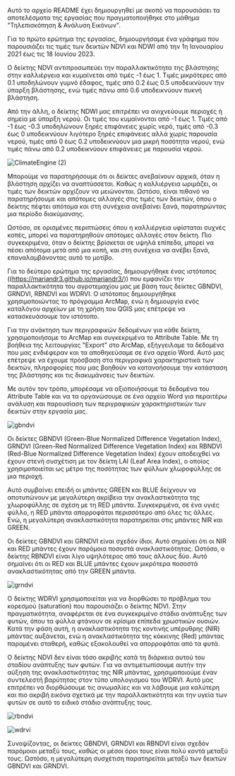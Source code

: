 Αυτό το αρχείο README έχει δημιουργηθεί με σκοπό να παρουσιάσει τα αποτελέσματα της εργασίας που πραγματοποιήθηκε στο μάθημα "Τηλεπισκόπηση & Ανάλυση Εικόνων". 

Για το πρώτο ερώτημα της εργασίας, δημιουργήσαμε ένα γράφημα που παρουσιάζει τις τιμές των δεικτών NDVI και NDWI από την 1η Ιανουαρίου 2021 έως τις 18 Ιουνίου 2023.

Ο δείκτης NDVI αντιπροσωπεύει την παραλλακτικότητα της βλάστησης στην καλλιέργεια και κυμαίνεται από τιμές -1 έως 1. Τιμές μικρότερες από 0.1 υποδηλώνουν γυμνό έδαφος, τιμές από 0.2 έως 0.5 υποδεικνύουν την ύπαρξη βλάστησης, ενώ τιμές πάνω από 0.6 υποδεικνύουν πυκνή βλάστηση.

Από την άλλη, ο δείκτης NDWI μας επιτρέπει να ανιχνεύουμε περιοχές ή σημεία με ύπαρξη νερού. Οι τιμές του κυμαίνονται από -1 έως 1. Τιμές από -1 έως -0.3 υποδηλώνουν ξηρές επιφάνειες χωρίς νερό, τιμές από -0.3 έως 0 υποδεικνύουν λιγότερο ξηρές επιφάνειες αλλά χωρίς παρουσία νερού, τιμές από 0 έως 0.2 υποδεικνύουν μια μικρή ποσότητα νερού, ενώ τιμές πάνω από 0.2 υποδεικνύουν επιφάνειες με παρουσία νερού.

![ClimateEngine (2)](https://github.com/mariandr3/mariandr3/assets/139487823/4fb5ff63-c7fb-48f6-a718-262198dd1fc4)

Μπορούμε να παρατηρήσουμε ότι οι δείκτες ανεβαίνουν αρχικά, όταν η βλάστηση αρχίζει να αναπτύσσεται. Καθώς η καλλιέργεια ωριμάζει, οι τιμές των δεικτών αρχίζουν να μειώνονται.  Ωστόσο, είναι πιθανό να παρατηρήσουμε και απότομες αλλαγές στις τιμές των δεικτών, όπου ο δείκτης πέφτει απότομα και στη συνέχεια ανεβαίνει ξανά, παρατηρώντας μια περίοδο διακύμανσης.

Ωστόσο, σε ορισμένες περιπτώσεις όπου η καλλιέργεια υφίσταται συχνές κοπές, μπορεί να παρατηρηθούν απότομες αλλαγές στον δείκτη. Πιο συγκεκριμένα, όταν ο δείκτης βρίσκεται σε υψηλά επίπεδα, μπορεί να πέσει απότομα μετά από μια κοπή, και στη συνέχεια να ανέβει ξανά, επαναλαμβάνοντας αυτό το μοτίβο.



Για το δεύτερο ερώτημα της εργασίας, δημιουργήθηκε ένας ιστότοπος ((https://mariandr3.github.io/mariandr3/)) που εμφανίζει την παραλλακτικότητα του αγροτεμαχίου μας με βάση τους δείκτες GBNDVI, GRNDVI, RBNDVI και WDRVI. O ιστότοπος δημιουργήθηκε χρησιμοποιώντας το πρόγραμμα ArcMap, ενώ η δημιουργία ενός καταλόγου αρχείων με τη χρήση του QGIS μας επέτρεψε να κατασκευάσουμε τον ιστότοπο. 

Για την ανάκτηση των περιγραφικών δεδομένων για κάθε δείκτη, χρησιμοποιήσαμε το ArcMap και συγκεκριμένα το Attribute Table. Με τη βοήθεια της λειτουργίας "Export" στο ArcMap, εξήγγειλαμε τα δεδομένα που μας ενδιέφεραν και τα αποθηκεύσαμε σε ένα αρχείο Word. Αυτό μας επέτρεψε να έχουμε πρόσβαση στα περιγραφικά χαρακτηριστικά των δεικτών, πληροφορίες που μας βοηθούν να κατανοήσουμε την κατάσταση της βλάστησης και τις διακυμάνσεις των δεικτών.

Με αυτόν τον τρόπο, μπορέσαμε να αξιοποιήσουμε τα δεδομένα του Attribute Table και να τα οργανώσουμε σε ένα αρχείο Word για περαιτέρω ανάλυση και παρουσίαση των περιγραφικών χαρακτηριστικών των δεικτών στην εργασία μας.

![gbndvi](https://github.com/mariandr3/mariandr3/assets/139487823/b4f0ee6f-25bd-4447-8a8d-9db8598e7a10)


Oι δείκτες GBNDVI (Green-Blue Normalized Difference Vegetation Index), GRNDVI (Green-Red Normalized Difference Vegetation Index) και RBNDVI (Red-Blue Normalized Difference Vegetation Index) έχουν αποδειχθεί να έχουν στενή συσχέτιση με τον δείκτη LAI (Leaf Area Index), ο οποίος χρησιμοποιείται ως μέτρο της ποσότητας των φύλλων χλωροφύλλης σε μια περιοχή.

Αυτό συμβαίνει επειδή οι μπάντες GREEN και BLUE δείχνουν να αποτυπώνουν με μεγαλύτερη ακρίβεια την ανακλαστικότητα της χλωροφύλλης σε σχέση με τη RED μπάντα. Συγκεκριμένα, σε ένα υγιές φύλλο, η RED μπάντα απορροφάται περισσότερο από όλες τις άλλες. Ενώ, η μεγαλύτερη ανακλαστικότητα παρατηρείται στις μπάντες NIR και GREEN.

Οι δείκτες GBNDVI και GRNDVI είναι σχεδόν ίδιοι. Αυτό σημαίνει ότι οι NIR και RED μπάντες έχουν παρόμοια ποσοστά ανακλαστικότητας. Ωστόσο, ο δείκτης RBNDVI είναι λίγο υψηλότερος από τους άλλους δύο. Αυτό σημαίνει ότι οι RED και BLUE μπάντες έχουν μικρότερα ποσοστά ανακλαστικότητας από την GREEN μπάντα.


![grndvi](https://github.com/mariandr3/mariandr3/assets/139487823/c0310af0-ceb4-4e47-a937-fb9b895fd3d1)

Ο δείκτης WDRVI χρησιμοποιείται για να διορθώσει το πρόβλημα του κορεσμού (saturation) που παρουσιάζει ο δείκτης NDVI. Στην πραγματικότητα, αναφέρεται σε ένα συγκεκριμένο στάδιο ανάπτυξης των φυτών, όπου τα φύλλα φτάνουν σε κρίσιμα επίπεδα χρωστικών ουσιών. Κατά την φάση αυτή, η ανακλαστικότητα της κοντινής υπέρυθρης (NIR) μπάντας αυξάνεται, ενώ η ανακλαστικότητα της κόκκινης (Red) μπάντας παραμένει σταθερή, καθώς εξακολουθεί να απορροφάται από τα φυτά.

Ο δείκτης NDVI δεν είναι τόσο ακριβής κατά τη διάρκεια αυτού του σταδίου ανάπτυξης των φυτών. Για να αντιμετωπίσουμε αυτήν την αύξηση της ανακλαστικότητας της NIR μπάντας, χρησιμοποιούμε έναν συντελεστή βαρύτητας στον τύπο υπολογισμού του WDRVI. Αυτό μας επιτρέπει να διορθώσουμε τις ανωμαλίες και να λάβουμε μια καλύτερη και πιο ακριβή εικόνα σχετικά με την παραλλακτικότητα και την υγεία των φυτών σε αυτό το ειδικό στάδιο ανάπτυξης τους.

![rbndvi](https://github.com/mariandr3/mariandr3/assets/139487823/7cb4d3a1-c5b5-43e6-8e72-6d21470997f8)

![wdrvi](https://github.com/mariandr3/mariandr3/assets/139487823/dc4d48c3-9094-4e16-b30b-af6b477072e4)

Συνοψίζοντας, οι δείκτες GBNDVI, GRNDVI και RBNDVI είναι σχεδόν παρόμοιοι μεταξύ τους, καθώς οι μέσοι όροι τους είναι πολύ κοντά μεταξύ τους. Ωστόσο, η μεγαλύτερη συσχέτιση παρατηρείται μεταξύ των δεικτών GBNDVI και GRNDVI.
